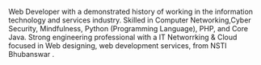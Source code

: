 Web Developer with a demonstrated history of working in the information technology and services industry. Skilled in Computer Networking,Cyber Security, Mindfulness, Python (Programming Language), PHP, and Core Java. Strong engineering professional with a IT Networrking & Cloud focused in Web designing, web development services, from NSTI Bhubanswar .

<!--
**Alauddinmallick/Alauddinmallick** is a ✨ _special_ ✨ repository because its `README.md` (this file) appears on your GitHub profile.

Here are some ideas to get you started:

- 🔭 I’m currently on something new!
### Recently, I have done my project on website development, click here.👉 <a href="http://nutritiontracker.lovestoblog.com/" target="_blank">Nutrition Tracker</a>
### Click here to view my verified achievement from 👉<a href="https://www.credly.com/users/aditya-burman.2ea540c4/" target="_blank">IBM Badges</a>
### Skills
- Cloud Computing
- Artificial Intelligence
- Programming Languages
- Cybersecurity
- Troubleshooting
- Team work
- Adaptability
### Hobbies
- 🏋️‍♀️Exercising
- 👨‍🍳Cooking
- 📖Learning
- 🎧Listening to music
### Languages 
- English and Hindi only
<!--- 
-->
